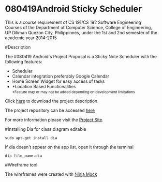 080419Android Sticky Scheduler
=====
This is a course requirement of CS 191/CS 192 Software Engineering Courses of the Department of Computer Science, College of Engineering, UP Diliman Quezon City, Philippinnes, under the 1st and 2nd semester of the academic year 2014-2015

#Description

<p> The #080419 Android's Project Proposal is a Sticky Note Scheduler with the following features:</p>
<ul>
  <li>Scheduler</li>
  <li>Calendar integration preferably Google Calendar</li>
  <li>Home Screen Widget for easy access of tasks</li>
  <li>*Location Based Functionalities<br/> <small>*Feature may or may not be added depending on development limitations</small></li>
</ul>
<p>Click <a href="https://github.com/080419android/scheduler/blob/master/Requirements/080419aSSProjDesc_v_1_0_0.pdf?raw=true">here</a> to download the project description.</p>
<p>The project repository can be accessed <a href="https://github.com/080419android/scheduler">here</a></p>
<p>For more information please visit the <a href="https://080419android.github.io/scheduler">Project Site</a>.</p>

#Installing Dia for class diagram editable
```
sudo apt-get install dia
```

If dia doesn't appear on the app list, open it through the terminal

```
dia file_name.dia
```

#Wireframe tool

The wireframes were created with [Ninja Mock](http://ninjamock.com/)
